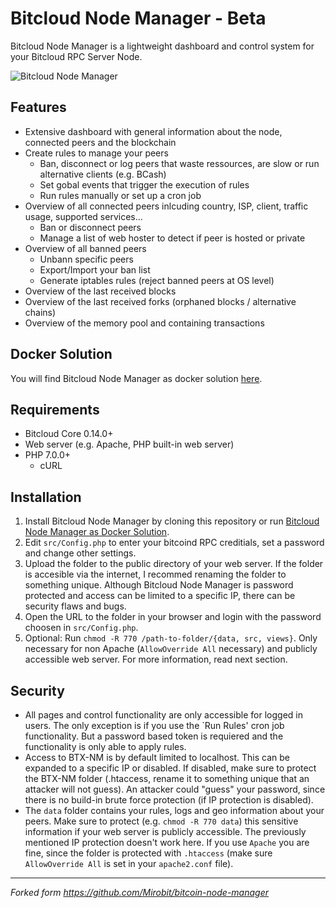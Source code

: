 # Bitcloud Node Manager - Beta

Bitcloud Node Manager is a lightweight dashboard and control system for your Bitcloud RPC Server Node.

![Bitcloud Node Manager](bitcloud-node-manager.png?raw=true "Bitcloud Node Manager")

## Features

* Extensive dashboard with general information about the node, connected peers and the blockchain
* Create rules to manage your peers
	* Ban, disconnect or log peers that waste ressources, are slow or run alternative clients (e.g. BCash)
	* Set gobal events that trigger the execution of rules
	* Run rules manually or set up a cron job
* Overview of all connected peers inlcuding country, ISP, client, traffic usage, supported services...
	* Ban or disconnect peers
    * Manage a list of web hoster to detect if peer is hosted or private
* Overview of all banned peers
	* Unbann specific peers
	* Export/Import your ban list
	* Generate iptables rules (reject banned peers at OS level)
* Overview of the last received blocks
* Overview of the last received forks (orphaned blocks / alternative chains)
* Overview of the memory pool and containing transactions

## Docker Solution
You will find Bitcloud Node Manager as docker solution [here](https://github.com/dalijolijo/bitcloud-node-manager/blob/master/docker/README.md).

## Requirements

* Bitcloud Core 0.14.0+
* Web server (e.g. Apache, PHP built-in web server)
* PHP 7.0.0+
    * cURL

## Installation

1. Install Bitcloud Node Manager by cloning this repository or run [Bitcloud Node Manager as Docker Solution](https://github.com/dalijolijo/bitcloud-node-manager/blob/master/docker/README.md).
2. Edit `src/Config.php` to enter your bitcoind RPC creditials, set a password and change other settings.
3. Upload the folder to the public directory of your web server. If the folder is accesible via the internet, I recommed renaming the folder to something unique. Although Bitcloud Node Manager is password protected and access can be limited to a specific IP, there can be security flaws and bugs.
4. Open the URL to the folder in your browser and login with the password choosen in `src/Config.php`.
5. Optional: Run `chmod -R 770 /path-to-folder/{data, src, views}`. Only necessary for non Apache (`AllowOverride All` necessary) and publicly accessible web server. For more information, read next section.

## Security

* All pages and control functionality are only accessible for logged in users. The only exception is if you use the `Run Rules' cron job functionality. But a password based token is requiered
and the functionality is only able to apply rules. 
* Access to BTX-NM is by default limited to localhost. This can be expanded to a specific IP or disabled. If disabled, make sure to protect the BTX-NM folder (.htaccess, rename it to something unique 
that an attacker will not guess). An attacker could "guess" your password, since there is no build-in brute force protection (if IP protection is disabled).
* The `data` folder contains your rules, logs and geo information about your peers. Make sure to protect (e.g. `chmod -R 770 data`) this sensitive information if your web server is publicly accessible. The previously mentioned
IP protection doesn't work here. If you use `Apache` you are fine, since the folder is protected with `.htaccess` (make sure `AllowOverride All` is set in your `apache2.conf` file).

---
*Forked form https://github.com/Mirobit/bitcoin-node-manager*

